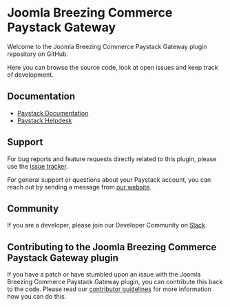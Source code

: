 
# Joomla Breezing Commerce Paystack Gateway

Welcome to the Joomla Breezing Commerce Paystack Gateway plugin repository on GitHub. 

Here you can browse the source code, look at open issues and keep track of development.


## Documentation

* [Paystack Documentation](https://developers.paystack.co/v2.0/docs/)
* [Paystack Helpdesk](https://paystack.com/help)

## Support

For bug reports and feature requests directly related to this plugin, please use the [issue tracker](https://github.com/PaystackHQ/plugin-joomla-breezing-commerce-paystack-gateway/issues). 

For general support or questions about your Paystack account, you can reach out by sending a message from [our website](https://paystack.com/contact).

## Community

If you are a developer, please join our Developer Community on [Slack](https://slack.paystack.com).

## Contributing to the Joomla Breezing Commerce Paystack Gateway plugin

If you have a patch or have stumbled upon an issue with the Joomla Breezing Commerce Paystack Gateway plugin, you can contribute this back to the code. Please read our [contributor guidelines](https://github.com/PaystackHQ/plugin-joomla-breezing-commerce-paystack-gateway/blob/master/CONTRIBUTING.md) for more information how you can do this.
